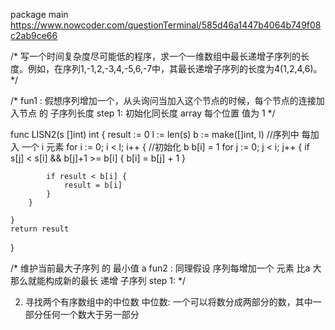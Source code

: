 package main
https://www.nowcoder.com/questionTerminal/585d46a1447b4064b749f08c2ab9ce66

/* 写一个时间复杂度尽可能低的程序，求一个一维数组中最长递增子序列的长度。例如，在序列1,-1,2,-3,4,-5,6,-7中，其最长递增子序列的长度为4(1,2,4,6)。
 */

/*
	fun1 : 假想序列增加一个，从头询问当加入这个节点的时候，每个节点的连接加入节点 的 子序列长度
	step 1: 初始化同长度 array 每个位置 值为 1
*/

func LISN2(s []int) int {
	result := 0
	l := len(s)
	b := make([]int, l)
	//序列中 每加入 一个 i 元素
	for i := 0; i < l; i++ {
		//初始化 b
		b[i] = 1
		for j := 0; j < i; j++ {
			if s[j] < s[i] && b[j]+1 >= b[i] {
				b[i] = b[j] + 1
			}

			if result < b[i] {
				result = b[i]
			}
		}

	}
	return result
}

/*
	维护当前最大子序列 的 最小值 a
	fun2 : 同理假设 序列每增加一个 元素 比a 大 那么就能构成新的最长 递增 子序列
	step 1:
*/

2. 寻找两个有序数组中的中位数
    中位数: 一个可以将数分成两部分的数，其中一部分任何一个数大于另一部分
    ```gotemplate
       
    ```
